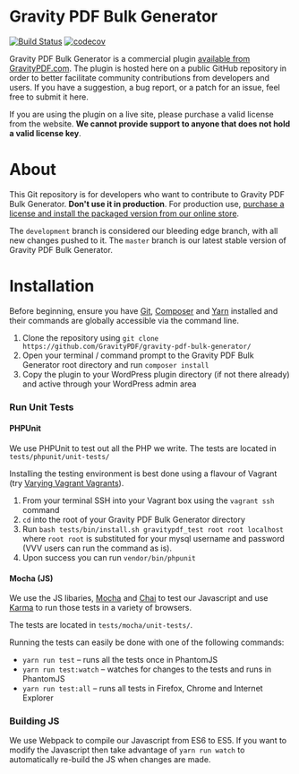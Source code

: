 Gravity PDF Bulk Generator
==========================

[![Build Status](https://travis-ci.org/GravityPDF/gravity-pdf-bulk-generator.svg?branch=development)](https://travis-ci.org/GravityPDF/gravity-pdf-bulk-generator) [![codecov](https://codecov.io/gh/GravityPDF/gravity-pdf-bulk-generator/branch/development/graph/badge.svg)](https://codecov.io/gh/GravityPDF/gravity-pdf-bulk-generator)

Gravity PDF Bulk Generator is a commercial plugin [available from GravityPDF.com](https://gravitypdf.com/shop/bulk-generator-add-on/). The plugin is hosted here on a public GitHub repository in order to better facilitate community contributions from developers and users. If you have a suggestion, a bug report, or a patch for an issue, feel free to submit it here.

If you are using the plugin on a live site, please purchase a valid license from the website. **We cannot provide support to anyone that does not hold a valid license key**.

# About

This Git repository is for developers who want to contribute to Gravity PDF Bulk Generator. **Don't use it in production**. For production use, [purchase a license and install the packaged version from our online store](https://gravitypdf.com/shop/bulk-generator-add-on/).

The `development` branch is considered our bleeding edge branch, with all new changes pushed to it. The `master` branch is our latest stable version of Gravity PDF Bulk Generator.

# Installation

Before beginning, ensure you have [Git](https://git-scm.com/), [Composer](https://getcomposer.org/) and [Yarn](https://yarnpkg.com/en/docs/install) installed and their commands are globally accessible via the command line.

1. Clone the repository using `git clone https://github.com/GravityPDF/gravity-pdf-bulk-generator/`
1. Open your terminal / command prompt to the Gravity PDF Bulk Generator root directory and run `composer install`
1. Copy the plugin to your WordPress plugin directory (if not there already) and active through your WordPress admin area

### Run Unit Tests

#### PHPUnit

We use PHPUnit to test out all the PHP we write. The tests are located in `tests/phpunit/unit-tests/`

Installing the testing environment is best done using a flavour of Vagrant (try [Varying Vagrant Vagrants](https://github.com/Varying-Vagrant-Vagrants/VVV)).

1. From your terminal SSH into your Vagrant box using the `vagrant ssh` command
2. `cd` into the root of your Gravity PDF Bulk Generator directory
3. Run `bash tests/bin/install.sh gravitypdf_test root root localhost` where `root root` is substituted for your mysql username and password (VVV users can run the command as is).
4. Upon success you can run `vendor/bin/phpunit`

#### Mocha (JS)

We use the JS libaries, [Mocha](https://mochajs.org/) and [Chai](http://chaijs.com/)  to test our Javascript and use [Karma](https://karma-runner.github.io/1.0/index.html) to run those tests in a variety of browsers.

The tests are located in `tests/mocha/unit-tests/`.

Running the tests can easily be done with one of the following commands:

* `yarn run test` – runs all the tests once in PhantomJS
* `yarn run test:watch` – watches for changes to the tests and runs in PhantomJS
* `yarn run test:all` – runs all tests in Firefox, Chrome and Internet Explorer
 
### Building JS

We use Webpack to compile our Javascript from ES6 to ES5. If you want to modify the Javascript then take advantage of `yarn run watch` to automatically re-build the JS when changes are made.